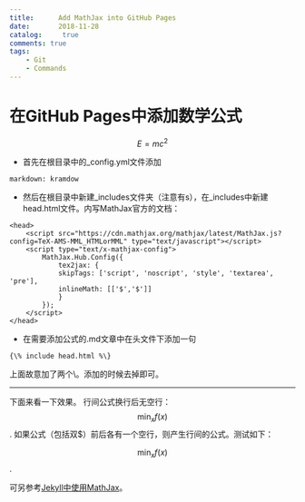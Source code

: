 ```yaml
---
title:      Add MathJax into GitHub Pages
date:       2018-11-28
catalog: 	 true
comments: true
tags:
    - Git
    - Commands
---
```


# 在GitHub Pages中添加数学公式
$$E = m c^2$$

- 首先在根目录中的_config.yml文件添加

```
markdown: kramdow
```

- 然后在根目录中新建_includes文件夹（注意有s），在_includes中新建head.html文件。内写MathJax官方的文档：

```
<head>
    <script src="https://cdn.mathjax.org/mathjax/latest/MathJax.js?config=TeX-AMS-MML_HTMLorMML" type="text/javascript"></script>
    <script type="text/x-mathjax-config">
        MathJax.Hub.Config({
            tex2jax: {
            skipTags: ['script', 'noscript', 'style', 'textarea', 'pre'],
            inlineMath: [['$','$']]
            }
        });
    </script>
</head>
```

- 在需要添加公式的.md文章中在头文件下添加一句

```
{\% include head.html %\}
```
上面故意加了两个\。添加的时候去掉即可。

----

下面来看一下效果。
行间公式换行后无空行：
$$\min_{x} f(x)$$.
如果公式（包括双$）前后各有一个空行，则产生行间的公式。测试如下：

$$\min_{x} f(x)$$.

可另参考[Jekyll中使用MathJax](http://pkuwwt.github.io/linux/2013-12-03-jekyll-using-mathjax/)。
